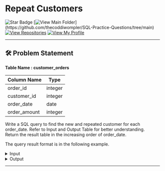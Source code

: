 # Repeat Customers
![Star Badge](https://img.shields.io/static/v1?label=%F0%9F%8C%9F&message=If%20Useful&style=style=flat&color=BC4E99)
[![View Main Folder](https://img.shields.io/badge/View-Main_Folder-971901?)](https://github.com/thecoddiwompler/SQL-Practice-Questions/tree/main)
[![View Repositories](https://img.shields.io/badge/View-My_Repositories-blue?logo=GitHub)](https://github.com/thecoddiwompler?tab=repositories)
[![View My Profile](https://img.shields.io/badge/View-My_Profile-green?logo=GitHub)](https://github.com/thecoddiwompler)

---

## 🛠️ Problem Statement

  <b>Table Name : customer_orders</b>

|  Column Name  |Type |
| ------------- | ------------- |
| order_id     | integer  |
| customer_id  | integer  |
| order_date   | date     |
| order_amount | integer  |

  
Write a SQL query to find the new and repeated customer for each order_date. Refer to Input and Output Table for better understanding.
</br>
Return the result table in the increasing order of order_date.

The query result format is in the following example. 

 <details>
<summary>
Input
</summary>
</br>

<b> Table Name: customer_orders </b></br>

| order_id | customer_id | order_date | order_amount |
|----------|-------------|------------|--------------|
| 1        | 100         | 2022-01-01 | 2000         |
| 2        | 200         | 2022-01-01 | 2500         |
| 3        | 300         | 2022-01-01 | 2100         |
| 4        | 100         | 2022-01-02 | 2000         |
| 5        | 400         | 2022-01-02 | 2200         |
| 6        | 500         | 2022-01-02 | 2700         |
| 7        | 100         | 2022-01-03 | 3000         |
| 8        | 400         | 2022-01-03 | 1000         |
| 9        | 600         | 2022-01-03 | 3000         |



</details>

<details>
<summary>
Output
</summary>
</br>

| order_date | first_visit_customer | repeated_visit_customer |
|--------|----------|------|
| 2022-01-01     | 3  | 0 |
| 2022-01-02     | 2  | 1 |
| 2022-01-03     | 1  | 2 | 

</details>

---
